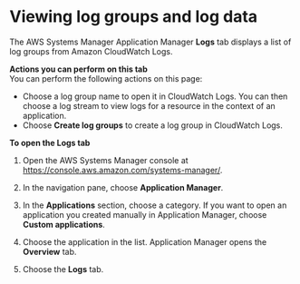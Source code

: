 # Viewing log groups and log data<a name="application-manager-viewing-logs"></a>

The AWS Systems Manager Application Manager **Logs** tab displays a list of log groups from Amazon CloudWatch Logs\.

**Actions you can perform on this tab**  
You can perform the following actions on this page:
+ Choose a log group name to open it in CloudWatch Logs\. You can then choose a log stream to view logs for a resource in the context of an application\.
+ Choose **Create log groups** to create a log group in CloudWatch Logs\.

**To open the **Logs** tab**

1. Open the AWS Systems Manager console at [https://console\.aws\.amazon\.com/systems\-manager/](https://console.aws.amazon.com/systems-manager/)\.

1. In the navigation pane, choose **Application Manager**\.

1. In the **Applications** section, choose a category\. If you want to open an application you created manually in Application Manager, choose **Custom applications**\.

1. Choose the application in the list\. Application Manager opens the **Overview** tab\.

1. Choose the **Logs** tab\.